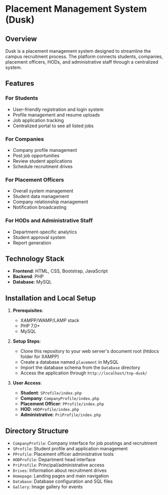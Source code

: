 # Placement Management System (Dusk)

## Overview
Dusk is a placement management system designed to streamline the campus recruitment process. The platform connects students, companies, placement officers, HODs, and administrative staff through a centralized system.

## Features

### For Students
- User-friendly registration and login system
- Profile management and resume uploads
- Job application tracking
- Centralized portal to see all listed jobs

### For Companies
- Company profile management
- Post job opportunities
- Review student applications
- Schedule recruitment drives

### For Placement Officers
- Overall system management
- Student data management
- Company relationship management
- Notification broadcasting

### For HODs and Administrative Staff
- Department-specific analytics
- Student approval system
- Report generation

## Technology Stack
- **Frontend**: HTML, CSS, Bootstrap, JavaScript
- **Backend**: PHP
- **Database**: MySQL

## Installation and Local Setup

1. **Prerequisites**:
   - XAMPP/WAMP/LAMP stack
   - PHP 7.0+
   - MySQL

2. **Setup Steps**:
   - Clone this repository to your web server's document root (htdocs folder for XAMPP)
   - Create a database named `placement` in MySQL
   - Import the database schema from the `Database` directory
   - Access the application through `http://localhost/tnp-dusk/`

3. **User Access**:
   - **Student**: `SProfile/index.php`
   - **Company**: `CompanyProfile/index.php`
   - **Placement Officer**: `PProfile/index.php`
   - **HOD**: `HODProfile/index.php`
   - **Administrative**: `PriProfile/index.php`


## Directory Structure

- `CompanyProfile`: Company interface for job postings and recruitment
- `SProfile`: Student profile and application management
- `PProfile`: Placement officer administrative tools
- `HODProfile`: Department head interface
- `PriProfile`: Principal/administrative access
- `Drives`: Information about recruitment drives
- `Homepage`: Landing pages and main navigation
- `Database`: Database configuration and SQL files
- `Gallery`: Image gallery for events
